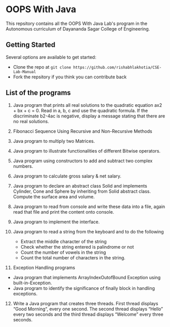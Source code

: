 # OOPS With Java
This repsitory contains all the OOPS With Java Lab's program in the Autonomous curriculum of Dayananda Sagar College of Engineering.

## Getting Started
Several options are available to get started:
* Clone the repo at `git clone https://github.com/rishabhlakhotia/CSE-Lab-Manual`
* Fork the repsitory if you think you can contribute back

## List of the programs
1. Java program that prints all real solutions to the quadratic equation ax2 + bx + c = 0. Read in a, b, c and use the quadratic formula. If the discriminate b2-4ac is negative, display a message stating that there are no real solutions.

2. Fibonacci Sequence Using Recursive and Non-Recursive Methods

3. Java program to multiply two Matrices.

4. Java program to illustrate functionalities of different Bitwise operators.

5. Java program using constructors to add and subtract two complex numbers.

6. Java program to calculate gross salary & net salary.

7. Java program to declare an abstract class Solid and implements Cylinder, Cone and Sphere by inheriting from Solid abstract class. Compute the surface area and volume.

8. Java program to read from console and write these data into a file, again read that file and print the content onto console.

9. Java program to implement the interface.

10. Java program to read a string from the keyboard and to do the following
    * Extract the middle character of the string
    * Check whether the string entered is palindrome or not
    * Count the number of vowels in the string
    * Count the total number of characters in the string.

11. Exception Handling programs
   * Java program that implements ArrayIndexOutofBound Exception using built-in-Exception.
   * Java program to identify the significance of finally block in handling exceptions.

12. Write a Java program that creates three threads. First thread displays “Good Morning“, every one second. The second thread displays “Hello” every two seconds and the third thread displays “Welcome” every three seconds.
